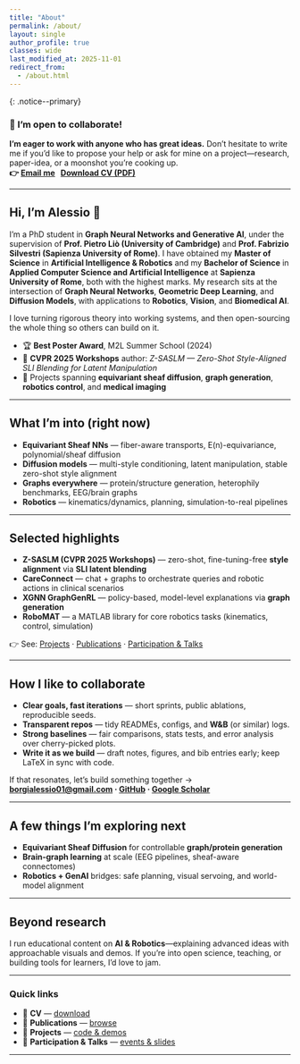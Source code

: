 ```yaml
---
title: "About"
permalink: /about/
layout: single
author_profile: true
classes: wide
last_modified_at: 2025-11-01
redirect_from:
  - /about.html
---
```


{: .notice--primary}
### 🚀 I’m open to collaborate!
**I’m eager to work with anyone who has great ideas.** Don’t hesitate to write me if you’d like to propose your help or ask for mine on a project—research, paper-idea, or a moonshot you’re cooking up.  
**👉 <a href="mailto:alessio.borgi@uniroma1.it" class="btn btn--primary">Email me</a> &nbsp; <a href="/assets/Alessio_Borgi_CV_Short.pdf" class="btn">Download CV (PDF)</a>**

---

## Hi, I’m Alessio 👋
I’m a PhD student in **Graph Neural Networks and Generative AI**, under the supervision of **Prof. Pietro Liò (University of Cambridge)** and **Prof. Fabrizio Silvestri (Sapienza University of Rome)**. I have obtained my **Master of Science** in **Artificial Intelligence & Robotics** and my **Bachelor of Science** in **Applied Computer Science and Artificial Intelligence** at **Sapienza University of Rome**, both with the highest marks. My research sits at the intersection of **Graph Neural Networks**, **Geometric Deep Learning**, and **Diffusion Models**, with applications to **Robotics**, **Vision**, and **Biomedical AI**. 

I love turning rigorous theory into working systems, and then open-sourcing the whole thing so others can build on it.

- 🏆 **Best Poster Award**, M2L Summer School (2024)  
- 🧪 **CVPR 2025 Workshops** author: *Z-SASLM — Zero-Shot Style-Aligned SLI Blending for Latent Manipulation*  
- 🔬 Projects spanning **equivariant sheaf diffusion**, **graph generation**, **robotics control**, and **medical imaging**

---

## What I’m into (right now)
- **Equivariant Sheaf NNs** — fiber-aware transports, E(n)-equivariance, polynomial/sheaf diffusion  
- **Diffusion models** — multi-style conditioning, latent manipulation, stable zero-shot style alignment  
- **Graphs everywhere** — protein/structure generation, heterophily benchmarks, EEG/brain graphs  
- **Robotics** — kinematics/dynamics, planning, simulation-to-real pipelines

---

## Selected highlights
- **Z-SASLM (CVPR 2025 Workshops)** — zero-shot, fine-tuning-free **style alignment** via **SLI latent blending**  
- **CareConnect** — chat + graphs to orchestrate queries and robotic actions in clinical scenarios  
- **XGNN GraphGenRL** — policy-based, model-level explanations via **graph generation**  
- **RoboMAT** — a MATLAB library for core robotics tasks (kinematics, control, simulation)

👉 See: [Projects](/projects/) · [Publications](/publications/) · [Participation & Talks](/participation-talks/)

---

## How I like to collaborate
- **Clear goals, fast iterations** — short sprints, public ablations, reproducible seeds.  
- **Transparent repos** — tidy READMEs, configs, and **W&B** (or similar) logs.  
- **Strong baselines** — fair comparisons, stats tests, and error analysis over cherry-picked plots.  
- **Write it as we build** — draft notes, figures, and bib entries early; keep LaTeX in sync with code.

If that resonates, let’s build something together →  
**<a href="mailto:borgialessio01@gmail.com">borgialessio01@gmail.com</a> · <a href="https://github.com/alessioborgi">GitHub</a> · <a href="https://scholar.google.com/citations?user=Ds4ktdkAAAAJ&hl=it">Google Scholar</a>**

---

## A few things I’m exploring next
- **Equivariant Sheaf Diffusion** for controllable **graph/protein generation**  
- **Brain-graph learning** at scale (EEG pipelines, sheaf-aware connectomes)  
- **Robotics + GenAI** bridges: safe planning, visual servoing, and world-model alignment

---

## Beyond research
I run educational content on **AI & Robotics**—explaining advanced ideas with approachable visuals and demos. If you’re into open science, teaching, or building tools for learners, I’d love to jam.

---

### Quick links
- 📄 **CV** — <a href="/assets/Alessio_Borgi_CV_Short.pdf">download</a>  
- 🧪 **Publications** — <a href="/publications/">browse</a>  
- 🧱 **Projects** — <a href="/projects/">code & demos</a>  
- 🎤 **Participation & Talks** — <a href="/participation-talks/">events & slides</a>  

---

<!-- Optional JSON-LD to strengthen SEO; harmless if jekyll-seo-tag is already present -->
<script type="application/ld+json">
{
  "@context": "https://schema.org",
  "@type": "Person",
  "name": "Alessio Borgi",
  "url": "https://alessioborgi.github.io/about/",
  "sameAs": [
    "https://github.com/alessioborgi",
    "https://scholar.google.com/citations?user=Ds4ktdkAAAAJ"
  ],
  "email": "mailto:borgialessio01@gmail.com",
  "jobTitle": "AI & Robotics Researcher",
  "affiliation": "Sapienza University of Rome"
}
</script>
